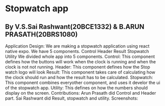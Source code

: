 # Stopwatch app
## By V.S.Sai Rashwant(20BCE1332) & B.ARUN PRASATH(20BRS1080)
	
Application Design:
	We are making a stopwatch application using react native expo.
	We have 5 components.
		Control
		Header
		Result
		Stopwatch
		Utility
We divided whole app into 5 components.
Control: This component defines how the buttons will work when the clock is running and when the clock is not not running.
Header: This component defines how the Stop watch logo will look
Result: This component takes care of calculating how the clock should run and how the result has to be calculated.
Stopwatch: This component combines everyother component, and uses it develor the ui of the stopwatch app.
Utility: This defines on how the numbers should display on the screen.
Contributions:
Arun Prasath did Control and Header part.
Sai Rashwant did Result, stopwatch and utility.
Screenshots:
